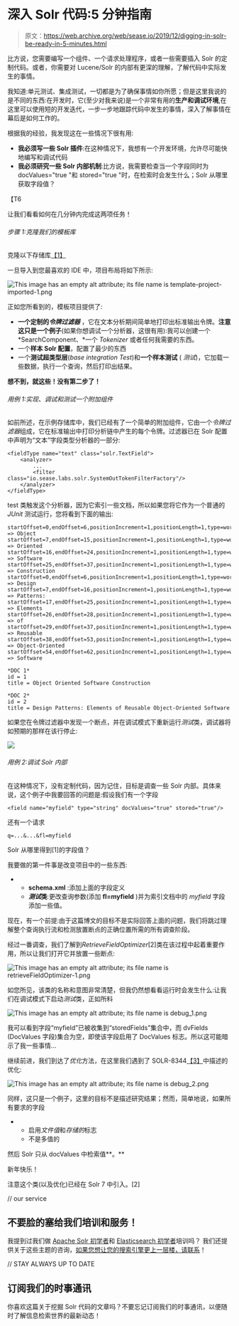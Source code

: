 # 深入 Solr 代码:5 分钟指南

> 原文：<https://web.archive.org/web/sease.io/2019/12/digging-in-solr-be-ready-in-5-minutes.html>

比方说，您需要编写一个组件、一个请求处理程序，或者一些需要插入 Solr 的定制代码。或者，你需要对 Lucene/Solr 的内部有更深的理解，了解代码中实际发生的事情。

我知道:单元测试、集成测试，一切都是为了确保事情如你所愿；但是这里我说的是不同的东西:在开发时，它(至少对我来说)是一个非常有用的**生产和调试环境**,在这里可以使用短的开发迭代，一步一步地跟踪代码中发生的事情，深入了解事情在幕后是如何工作的。

根据我的经验，我发现这在一些情况下很有用:

*   **我必须写一些 Solr 插件**:在这种情况下，我想有一个开发环境，允许尽可能快地编写和调试代码
*   **我必须研究一些 Solr 内部机制**:比方说，我需要检查当一个字段同时为 docValues="true "和 stored="true "时，在检索时会发生什么；Solr 从哪里获取字段值？

【T6

让我们看看如何在几分钟内完成这两项任务！

###### 步骤 1:克隆我们的模板库

克隆以下存储库[【1】](https://web.archive.org/web/20220930005426/https://github.com/SeaseLtd/solr-addon-project-skeleton)

一旦导入到您最喜欢的 IDE 中，项目布局将如下所示:

![This image has an empty alt attribute; its file name is template-project-imported-1.png](img/80b8ab72da658ffb6c27e9080ccdf909.png)

正如您所看到的，模板项目提供了:

*   **一个定制的*令牌过滤器*** ，它在文本分析期间简单地打印出标准输出令牌。**注意这只是一个例子**(如果你想调试一个分析器，这很有用):我可以创建一个 *SearchComponent、*一个 *Tokenizer* 或者任何我需要的东西。
*   一个**样本 Solr 配置**，配置了最少的东西
*   一个**测试超类型层**(*base integration Test*)和**一个样本测试** ( *测试*)，它加载一些数据，执行一个查询，然后打印出结果。

**想不到，就这些！没有第二步了！**

###### 用例 1:实现、调试和测试一个附加组件

如前所述，在示例存储库中，我们已经有了一个简单的附加组件，它由一个*令牌过滤器*组成，它在标准输出中打印分析链中产生的每个令牌。过滤器已在 Solr 配置中声明为“文本”字段类型分析器的一部分:

```
<fieldType name="text" class="solr.TextField">
    <analyzer>
        ...
        <filter class="io.sease.labs.solr.SystemOutTokenFilterFactory"/>
    </analyzer>
</fieldType>
```

test 类触发这个分析器，因为它索引一些文档，所以如果您将它作为一个普通的 *JUnit* 测试运行，您将看到下面的输出:

```
startOffset=0,endOffset=6,positionIncrement=1,positionLength=1,type=word => Object
startOffset=7,endOffset=15,positionIncrement=1,positionLength=1,type=word => Oriented
startOffset=16,endOffset=24,positionIncrement=1,positionLength=1,type=word => Software
startOffset=25,endOffset=37,positionIncrement=1,positionLength=1,type=word => Construction
startOffset=0,endOffset=6,positionIncrement=1,positionLength=1,type=word => Design
startOffset=7,endOffset=16,positionIncrement=1,positionLength=1,type=word => Patterns:
startOffset=17,endOffset=25,positionIncrement=1,positionLength=1,type=word => Elements
startOffset=26,endOffset=28,positionIncrement=1,positionLength=1,type=word => of
startOffset=29,endOffset=37,positionIncrement=1,positionLength=1,type=word => Reusable
startOffset=38,endOffset=53,positionIncrement=1,positionLength=1,type=word => Object-Oriented
startOffset=54,endOffset=62,positionIncrement=1,positionLength=1,type=word => Software

*DOC 1* 
id = 1
title = Object Oriented Software Construction

*DOC 2* 
id = 2
title = Design Patterns: Elements of Reusable Object-Oriented Software
```

如果您在令牌过滤器中发现一个断点，并在调试模式下重新运行*测试*类，调试器将如预期的那样在该行停止:

![](img/0e6ea24a32600d1aa39946d1797fb051.png)

###### 用例 2:调试 Solr 内部

在这种情况下，没有定制代码，因为记住，目标是调查一些 Solr 内部。具体来说，这个例子中我要回答的问题是:假设我们有一个字段

```
<field name="myfield" type="string" docValues="true" stored="true"/>
```

还有一个请求

```
q=...&...&fl=myfield
```

Solr 从哪里得到[1]的字段值？

我要做的第一件事是改变项目中的一些东西:

*   *   **schema.xml** :添加上面的字段定义
    *   ***测试*类**:更改查询参数(添加 **fl=myfield** )并为索引文档中的 *myfield* 字段添加一些值。

现在，有一个前提:由于这篇博文的目标不是实际回答上面的问题，我们将跳过理解整个查询执行流和检测放置断点的正确位置所需的所有调查阶段。

经过一番调查，我们了解到*RetrieveFieldOptimizer*[2]类在该过程中起着重要作用，所以让我们打开它并放置一些断点:

![This image has an empty alt attribute; its file name is retrieveFieldOptimizer-1.png](img/48027ad14dd78f46dac494aa4d5e849c.png)

如您所见，该类的名称和意图非常清楚，但我仍然想看看运行时会发生什么:让我们在调试模式下启动*测试*类，正如所料

![This image has an empty alt attribute; its file name is debug_1.png](img/eb7d04e680258295beaf315a7969f1b0.png)

我可以看到字段“myfield”已被收集到“storedFields”集合中，而 dvFields (DocValues 字段)集合为空，即使该字段启用了 DocValues 标志。所以这可能暗示了我一些事情…



继续前进，我们到达了*优化*方法，在这里我们遇到了 SOLR-8344[【3】](https://web.archive.org/web/20220930005426/https://issues.apache.org/jira/browse/SOLR-8344)中描述的优化:

![This image has an empty alt attribute; its file name is debug_2.png](img/8cc1240ad95c0cf118f55ce62d54d22c.png)

同样，这只是一个例子，这里的目标不是描述研究结果；然而，简单地说，如果所有要求的字段

*   *   启用*文件值*和*存储的*标志
    *   不是多值的

然后 Solr 只从 docValues 中检索值**。**

新年快乐！

注意这个类(以及优化)已经在 Solr 7 中引入。[2]

// our service

## 不要脸的塞给我们培训和服务！

我提到过我们做 [Apache Solr 初学者](https://web.archive.org/web/20220930005426/https://sease.io/training/apache-solr-training/apache-solr-beginner-training)和 [Elasticsearch 初学者](https://web.archive.org/web/20220930005426/https://sease.io/training/elasticsearch-trainings/elasticsearch-beginner-training)培训吗？
我们还提供关于这些主题的咨询，[如果您想让您的搜索引擎更上一层楼，请联系](https://web.archive.org/web/20220930005426/https://sease.io/contacts)！

// STAY ALWAYS UP TO DATE

## 订阅我们的时事通讯

你喜欢这篇关于挖掘 Solr 代码的文章吗？不要忘记订阅我们的时事通讯，以便随时了解信息检索世界的最新动态！